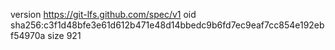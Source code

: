 version https://git-lfs.github.com/spec/v1
oid sha256:c3f1d48bfe3e61d612b471e48d14bbedc9b6fd7ec9eaf7cc854e192ebf54970a
size 921

